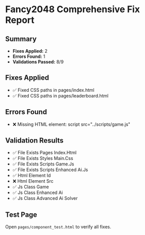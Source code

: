 # Fancy2048 Comprehensive Fix Report

## Summary
- **Fixes Applied:** 2
- **Errors Found:** 1
- **Validations Passed:** 8/9

## Fixes Applied
- ✅ Fixed CSS paths in pages/index.html
- ✅ Fixed CSS paths in pages/leaderboard.html

## Errors Found
- ❌ Missing HTML element: script src="../scripts/game.js"

## Validation Results
- ✅ File Exists Pages Index.Html
- ✅ File Exists Styles Main.Css
- ✅ File Exists Scripts Game.Js
- ✅ File Exists Scripts Enhanced Ai.Js
- ✅ Html Element Id
- ❌ Html Element Src
- ✅ Js Class Game
- ✅ Js Class Enhanced Ai
- ✅ Js Class Advanced Ai Solver

## Test Page
Open `pages/component_test.html` to verify all fixes.
